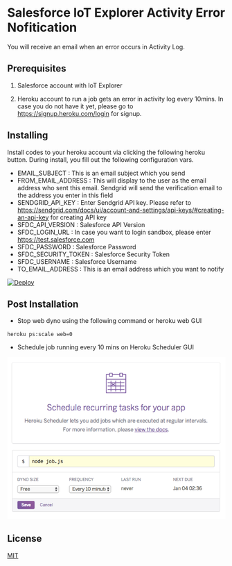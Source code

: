 # Salesforce IoT Explorer Activity Error Nofitication

You will receive an email when an error occurs in Activity Log.

## Prerequisites

1. Salesforce account with IoT Explorer

2. Heroku account to run a job gets an error in activity log every 10mins. In case you do not have it yet, please go to https://signup.heroku.com/login for signup.


## Installing

Install codes to your heroku account via clicking the following heroku button. During install, you fill out the following configuration vars.

* EMAIL_SUBJECT : This is an email subject which you send
* FROM_EMAIL_ADDRESS : This will display to the user as the email address who sent this email. Sendgrid will send the verification email to the address you enter in this field
* SENDGRID_API_KEY : Enter Sendgrid API key. Please refer to https://sendgrid.com/docs/ui/account-and-settings/api-keys/#creating-an-api-key for creating API key
* SFDC_API_VERSION : Salesforce API Version
* SFDC_LOGIN_URL : In case you want to login sandbox, please enter https://test.salesforce.com
* SFDC_PASSWORD : Salesforce Password
* SFDC_SECURITY_TOKEN : Salesforce Security Token
* SFDC_USERNAME : Salesforce Username
* TO_EMAIL_ADDRESS : This is an email address which you want to notify



[![Deploy](https://www.herokucdn.com/deploy/button.svg)](https://heroku.com/deploy)



## Post Installation

* Stop web dyno using the following command or heroku web GUI
```
heroku ps:scale web=0
```
* Schedule job running every 10 mins on Heroku Scheduler GUI

![](screen_shot_scheduler.png)


## License
[MIT](https://choosealicense.com/licenses/mit/)